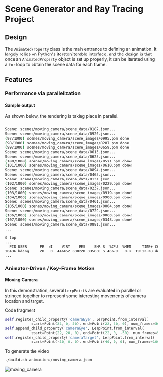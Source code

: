 # Scene Generator and Ray Tracing Project

## Design

The `AnimatedProperty` class is the main entrance to defining an animation.
It largely relies on Python's iterator/iterable interface, and the design is that once an `AnimatedProperty` object is set up properly, it can be iterated using a `for` loop to obtain the scene data for each frame.

## Features

### Performance via parallelization

#### Sample output
As shown below, the rendering is taking place in parallel.
```bash
...
Scene: scenes/moving_camera/scene_data/0187.json...
Scene: scenes/moving_camera/scene_data/0920.json...
(97/1000) scenes/moving_camera/scene_images/0995.ppm done!
(98/1000) scenes/moving_camera/scene_images/0287.ppm done!
(99/1000) scenes/moving_camera/scene_images/0659.ppm done!
Scene: scenes/moving_camera/scene_data/0613.json...
Scene: scenes/moving_camera/scene_data/0623.json...
(100/1000) scenes/moving_camera/scene_images/0521.ppm done!
(101/1000) scenes/moving_camera/scene_images/0610.ppm done!
Scene: scenes/moving_camera/scene_data/0894.json...
Scene: scenes/moving_camera/scene_data/0463.json...
Scene: scenes/moving_camera/scene_data/0131.json...
(102/1000) scenes/moving_camera/scene_images/0229.ppm done!
Scene: scenes/moving_camera/scene_data/0237.json...
(103/1000) scenes/moving_camera/scene_images/0919.ppm done!
(104/1000) scenes/moving_camera/scene_images/0988.ppm done!
Scene: scenes/moving_camera/scene_data/0461.json...
(105/1000) scenes/moving_camera/scene_images/0004.ppm done!
Scene: scenes/moving_camera/scene_data/0729.json...
(106/1000) scenes/moving_camera/scene_images/0060.ppm done!
(107/1000) scenes/moving_camera/scene_images/0343.ppm done!
Scene: scenes/moving_camera/scene_data/0881.json...
...
```
```bash
$ top
...
  PID USER      PR  NI    VIRT    RES    SHR S  %CPU  %MEM     TIME+ COMMAND
10436 hdeng     20   0  446852 380220 335856 S 466.9   0.3  19:13.38 dart
...
```

### Animator-Driven / Key-Frame Motion

#### Moving Camera

In this demonstration, several `LerpPoint`s are evaluated in parallel or stringed together to represent some interesting movements of camera location and target.

Code fragment
```python
self.register_child_property('cameraEye', LerpPoint.from_interval(
			start=Point(22, 0, 50), end=Point(22, 20, 0), num_frames=500))
self.append_child_property('cameraEye', LerpPoint.from_interval(
			start=Point(22, 20, 0), end=Point(22, 0, -50), num_frames=500))
self.register_child_property('cameraTarget', LerpPoint.from_interval(
			start=Point(-20, 0, 0), end=Point(40, 0, 0), num_frames=1000))
```

To generate the video
```bash
./build.sh animations/moving_camera.json
```
![moving_camera](assets/moving_camera.gif)
